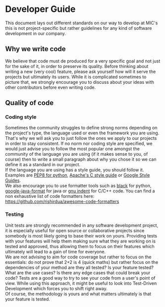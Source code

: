 # Developer Guide

This document lays out different standards on our way to develop at MIC's this is not project-specific but rather guidelines for any kind of software development in our company.

## Why we write code

We believe that code must de produced for a very specific goal and not just for the sake of it, in order to preserve its quality. Before thinking about writing a new (very cool) feature, please ask yourself how will it serve the projects but ultimately its users. While it is complicated sometimes to picture that, we strongly encourage you to discuss about your ideas with other contributors before even writing code.  

## Quality of code

### Coding style

Sometimes the community struggles to define strong norms depending on the project's type, the language used or even the framework you are using. That's why we will ask you to just follow the ones we apply to our projects in order to stay consistent. If no norm nor coding style are specified, we would just advise you to follow the most popular one amongst the community of the language you are using (if it makes sense to you, of course) then to write a small paragraph about why you chose it so we can define it as a standard in our project.  
If the language you are using has a style guide, you should follow it. Examples are [PEP8 for python](https://www.python.org/dev/peps/pep-0008/), [Apache's C style guide](https://httpd.apache.org/dev/styleguide.html) or [Google Style Guides](https://google.github.io/styleguide/).  
We also encourage you to use formatter tools such as [black](https://github.com/psf/black) for python, [google-java-format](https://github.com/google/google-java-format) for java or [gnu indent](http://www.gnu.org/software/indent/) for C/C++ code. You can find a non exhaustive list of code formatters here: https://github.com/rishirdua/awesome-code-formatters

### Testing 

Unit tests are strongly recommended in any software development project, it is especially useful for open source or collaborative projects since somebody is most likely going to base their work on yours. Providing tests with your features will help them making sure what they are working on is tested and approved, thus allowing them to focus on their features which ultimately will lead to a gain of time for everyone.  
We are not advising to aim for code coverage but rather to focus on the essentials: do not prove that 2+2 is 4 (quick maths) but rather focus on the dependencies of your method are they all tested? Is your feature tested? What are the use cases? Is there any edge cases that could break your code? Tests are a good way to try to see your code from a user's point of view. While using this approach, it might be useful to look into Test-Driven Development which forces you to shift right away.  
Of course, the methodology is yours and what matters ultimately is that your feature is tested.
